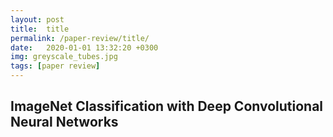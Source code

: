 ```yaml
---
layout: post
title:  title
permalink: /paper-review/title/
date:   2020-01-01 13:32:20 +0300
img: greyscale_tubes.jpg
tags: [paper review]
---
```



## ImageNet Classification with Deep Convolutional Neural Networks
